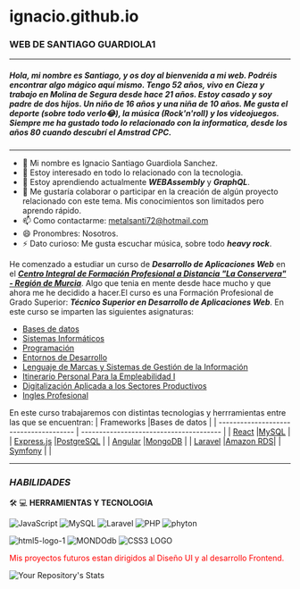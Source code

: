 






# ignacio.github.io
###  WEB DE SANTIAGO GUARDIOLA1
---
##### Hola, mi nombre es Santiago, y os doy al bienvenida a mi web. Podréis encontrar *algo mágico* aquí mismo. Tengo 52 años, vivo en Cieza y trabajo en Molina de Segura desde hace 21 años. Estoy casado y soy padre de dos hijos. Un niño de 16 años y una niña de 10 años. Me gusta el deporte (sobre todo verlo😂), la música (***Rock'n'roll***) y los videojuegos. Siempre me ha gustado todo lo relacionado con la informatica, desde los años 80 cuando descubrí el ***Amstrad CPC***.
---

  - 👋 Mi nombre es Ignacio Santiago Guardiola Sanchez.
  - 👀 Estoy interesado en todo lo relacionado con la tecnologia.
  - 🌱 Estoy aprendiendo actualmente ***WEBAssembly*** y ***GraphQL***.
  - 💞️ Me gustaría colaborar o participar en la creación de algún proyecto relacionado con este tema. Mis conocimientos son limitados pero aprendo rápido.
  - 📫 Como contactarme: metalsanti72@hotmail.com
  - 😄 Pronombres: Nosotros.
  - ⚡ Dato curioso: Me gusta escuchar música, sobre todo ***heavy rock***.

He comenzado a estudiar un curso de ***Desarrollo de Aplicaciones Web*** en el [***Centro Integral de Formación Profesional a Distancia "La Conservera" - Región de Murcia***](https://ead.murciaeduca.es/course/index.php?categoryid=2284). Algo que tenia en mente desde hace mucho y que ahora me he decidido a hacer.El curso es una Formación Profesional de Grado Superior: ***Técnico Superior en Desarrollo de Aplicaciones Web***. En este curso se imparten las siguientes asignaturas: 
  - [Bases de datos](https://ead.murciaeduca.es/course/view.php?id=11656)
  - [Sistemas Informáticos](https://ead.murciaeduca.es/course/view.php?id=11655)
  - [Programación](https://ead.murciaeduca.es/course/view.php?id=11657)
  - [Entornos de Desarrollo](https://ead.murciaeduca.es/course/view.php?id=11658)
  - [Lenguaje de Marcas y Sistemas de Gestión de la Información](https://ead.murciaeduca.es/course/view.php?id=11625&section=0#tabs-tree-start)
  - [Itinerario Personal Para la Empleabilidad I](https://ead.murciaeduca.es/course/view.php?id=12025)
  - [Digitalización Aplicada a los Sectores Productivos](https://ead.murciaeduca.es/course/view.php?id=11777)
  - [Ingles Profesional](https://ead.murciaeduca.es/course/view.php?id=11502)

En este curso trabajaremos con distintas tecnologias y herrramientas entre las que se encuentran:
  | Frameworks                             |Bases de datos                              |
  | -------------------------------------- | ---------------------------------------    |
  | [React](https://es.react.dev/)         |[MySQL](https://www.mysql.com/)             |
  | [Express.js](https://expressjs.com/)   |[PostgreSQL](https://www.postgresql.org/)   |
  | [Angular](https://angular.dev/)        |[MongoDB](https://www.mongodb.com/)         |
  | [Laravel](https://laravel.com/)        |[Amazon RDS](https://aws.amazon.com/es/rds/)|
  | [Symfony](https://symfony.com/)        |                                            |
  

---
 ### ***HABILIDADES***

  🛠 💻 **HERRAMIENTAS Y TECNOLOGIA**
 
 ![JavaScript](https://img.shields.io/badge/JavaScript-F7DF1E?style=for-the-badge&logo=javascript&logoColor=black) ![MySQL](https://img.shields.io/badge/MySQL-00000F?style=for-the-badge&logo=mysql&logoColor=white) ![Laravel](https://img.shields.io/badge/Laravel-FF2D20?style=for-the-badge&logo=laravel&logoColor=white) ![PHP](https://img.shields.io/badge/PHP-777BB4?style=for-the-badge&logo=php&logoColor=white) ![phyton](https://img.shields.io/badge/Python-14354C?style=for-the-badge&logo=python&logoColor=white)
 

 ![html5-logo-1](https://img.shields.io/badge/HTML5-E34F26?style=for-the-badge&logo=html5&logoColor=white) ![MONDOdb](https://img.shields.io/badge/MongoDB-4EA94B?style=for-the-badge&logo=mongodb&logoColor=white) ![CSS3 LOGO](https://img.shields.io/badge/CSS3-1572B6?style=for-the-badge&logo=css3&logoColor=white)

   
  <p style="color:red"> Mis proyectos futuros estan dirigidos al Diseño UI y al desarrollo Frontend.</p>

![Your Repository's Stats](https://github-readme-stats.vercel.app/api/top-langs/?username=metalsanti72&theme=blue-green)

  
  
